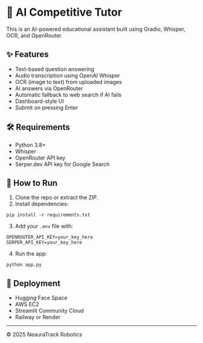 # 🧠 AI Competitive Tutor

This is an AI-powered educational assistant built using Gradio, Whisper, OCR, and OpenRouter.

## ✨ Features

- Text-based question answering
- Audio transcription using OpenAI Whisper
- OCR (image to text) from uploaded images
- AI answers via OpenRouter
- Automatic fallback to web search if AI fails
- Dashboard-style UI
- Submit on pressing Enter

## 🛠️ Requirements

- Python 3.8+
- Whisper
- OpenRouter API key
- Serper.dev API key for Google Search

## 🚀 How to Run

1. Clone the repo or extract the ZIP.
2. Install dependencies:

```
pip install -r requirements.txt
```

3. Add your `.env` file with:

```
OPENROUTER_API_KEY=your_key_here
SERPER_API_KEY=your_key_here
```

4. Run the app:

```
python app.py
```

## 🧪 Deployment

- Hugging Face Space
- AWS EC2
- Streamlit Community Cloud
- Railway or Render

---
© 2025 NeauraTrack Robotics